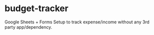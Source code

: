 # budget-tracker
Google Sheets + Forms Setup to track expense/income without any 3rd party app/dependency.
